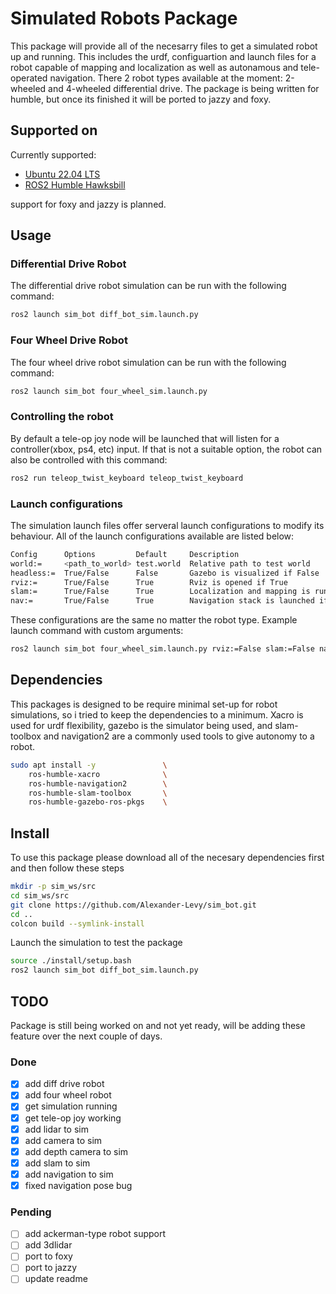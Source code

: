 # Simulated Robots Package 
This package will provide all of the necesarry files to get a simulated robot up and running. This includes the urdf, configuartion and launch files for a robot capable of mapping and localization as well as autonamous and tele-operated navigation. There 2 robot types available at the moment: 2-wheeled and 4-wheeled differential drive. The package is being written for humble, but once its finished it will be ported to jazzy and foxy. 

## Supported on
Currently supported:
 - [Ubuntu 22.04 LTS](https://releases.ubuntu.com/jammy/)
 - [ROS2 Humble Hawksbill](https://docs.ros.org/en/rolling/Releases/Release-Humble-Hawksbill.html)

 support for foxy and jazzy is planned.


## Usage 
### Differential Drive Robot
The differential drive robot simulation can be run with the following command:
```bash
ros2 launch sim_bot diff_bot_sim.launch.py 
```

### Four Wheel Drive Robot
The four wheel drive robot simulation can be run with the following command:
```bash
ros2 launch sim_bot four_wheel_sim.launch.py 
```

### Controlling the robot
By default a tele-op joy node will be launched that will listen for a controller(xbox, ps4, etc) input. If that is not a suitable option, the robot can also be controlled with this command:
```bash
ros2 run teleop_twist_keyboard teleop_twist_keyboard 
```

### Launch configurations
The simulation launch files offer serveral launch configurations to modify its behaviour. All of the launch configurations available are listed below:
```bash
Config      Options         Default     Description
world:=     <path_to_world> test.world  Relative path to test world                       
headless:=  True/False      False       Gazebo is visualized if False
rviz:=      True/False      True        Rviz is opened if True
slam:=      True/False      True        Localization and mapping is run if True
nav:=       True/False      True        Navigation stack is launched if True
```

These configurations are the same no matter the robot type. Example launch command with custom arguments:
```bash 
ros2 launch sim_bot four_wheel_sim.launch.py rviz:=False slam:=False nav:=False
```


## Dependencies
This packages is designed to be require minimal set-up for robot simulations, so i tried to keep the dependencies to a minimum. Xacro is used for urdf flexibility, gazebo is the simulator being used, and slam-toolbox and navigation2 are a commonly used tools to give autonomy to a robot.
```bash
sudo apt install -y               \
    ros-humble-xacro              \
    ros-humble-navigation2        \
    ros-humble-slam-toolbox       \
    ros-humble-gazebo-ros-pkgs    \
```


## Install
To use this package please download all of the necesary dependencies first and then follow these steps
```bash
mkdir -p sim_ws/src
cd sim_ws/src
git clone https://github.com/Alexander-Levy/sim_bot.git 
cd ..
colcon build --symlink-install
```
Launch the simulation to test the package
```bash
source ./install/setup.bash
ros2 launch sim_bot diff_bot_sim.launch.py 
```


## TODO 
Package is still being worked on and not yet ready, will be adding these feature over the next couple of days.
### Done
 - [x] add diff drive robot 
 - [x] add four wheel robot
 - [x] get simulation running
 - [x] get tele-op joy working
 - [x] add lidar to sim
 - [x] add camera to sim
 - [x] add depth camera to sim
 - [x] add slam to sim
 - [x] add navigation to sim
 - [x] fixed navigation pose bug 
### Pending
 - [ ] add ackerman-type robot support 
 - [ ] add 3dlidar
 - [ ] port to foxy
 - [ ] port to jazzy
 - [ ] update readme 
